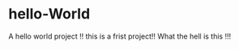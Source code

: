 hello-World
===========

A hello world project !! this is a frist project!!
What the hell is this !!!
